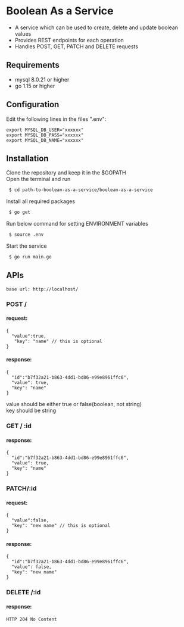 # Boolean As a Service 
- A service which can be used to create, delete and update boolean values <br />
- Provides REST endpoints for each operation <br />
- Handles POST, GET, PATCH and DELETE requests <br />

## Requirements
- mysql 8.0.21 or higher
- go 1.15 or higher
## Configuration

Edit the following lines in the files ".env": <br />

```
export MYSQL_DB_USER="xxxxxx"     
export MYSQL_DB_PASS="xxxxxx"
export MYSQL_DB_NAME="xxxxxx"
```
## Installation
Clone the repository and keep it in the $GOPATH <br />
Open the terminal and run <br />
```sh
 $ cd path-to-boolean-as-a-service/boolean-as-a-service
```
Install all required packages <br />
```sh
 $ go get
```
Run below command for setting ENVIRONMENT variables
```sh
 $ source .env
```
Start the service
```sh
 $ go run main.go
```

## APIs
```
base url: http://localhost/ 
```
### POST /
#### request:
```
{
  "value":true,
   "key": "name" // this is optional
}
```
#### response:
```
{
  "id":"b7f32a21-b863-4dd1-bd86-e99e8961ffc6",
  "value": true,
  "key": "name"
}
```
value should be either true or false(boolean, not string) <br />
key should be string <br />

### GET / :id
#### response:
```
{
  "id":"b7f32a21-b863-4dd1-bd86-e99e8961ffc6",
  "value": true,
  "key": "name"
}
```
### PATCH/:id
#### request:
```
{
  "value":false,
  "key": "new name" // this is optional
}
```
#### response:
```
{
  "id":"b7f32a21-b863-4dd1-bd86-e99e8961ffc6",
  "value": false,
  "key": "new name"
}
```
### DELETE /:id
#### response:
```
HTTP 204 No Content
```
